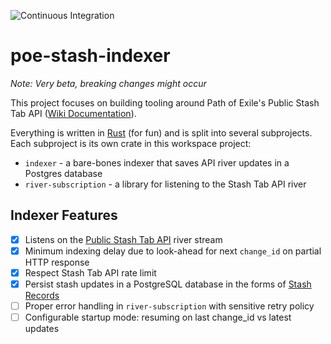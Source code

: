 ![Continuous Integration](https://github.com/maximumstock/poe-stash-indexer/workflows/Continuous%20Integration/badge.svg)

# poe-stash-indexer

_Note: Very beta, breaking changes might occur_

This project focuses on building tooling around Path of Exile's Public Stash Tab API ([Wiki Documentation](https://pathofexile.gamepedia.com/Public_stash_tab_API)).

Everything is written in [Rust](https://www.rust-lang.org/) (for fun) and is split into several subprojects.
Each subproject is its own crate in this workspace project:

- `indexer` - a bare-bones indexer that saves API river updates in a Postgres database
- `river-subscription` - a library for listening to the Stash Tab API river

## Indexer Features

- [x] Listens on the [Public Stash Tab API](https://www.pathofexile.com/api/public-stash-tabs) river stream
- [x] Minimum indexing delay due to look-ahead for next `change_id` on partial HTTP response
- [x] Respect Stash Tab API rate limit
- [x] Persist stash updates in a PostgreSQL database in the forms of [Stash Records](indexer/migrations/2020-11-07-214742_stash_records/up.sql)
- [ ] Proper error handling in `river-subscription` with sensitive retry policy
- [ ] Configurable startup mode: resuming on last change_id vs latest updates
